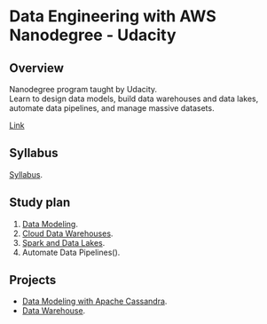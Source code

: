 # Data Engineering with AWS Nanodegree - Udacity

## Overview

Nanodegree program taught by Udacity.  
Learn to design data models, build data warehouses and data lakes, automate data pipelines, and manage massive datasets.

[Link](https://www.udacity.com/course/data-engineer-nanodegree--nd027)

## Syllabus

[Syllabus](./data_engineering_nanodegree_program_syllabus.pdf).

## Study plan

1. [Data Modeling](./1_data_modeling/).
2. [Cloud Data Warehouses](./2_cloud_data_warehouses/).
3. [Spark and Data Lakes](./3_spark_and_data_lakes/).
4. Automate Data Pipelines().


## Projects

* [Data Modeling with Apache Cassandra](./1_data_modeling/project_data_modeling_cassandra/).
* [Data Warehouse](./2_cloud_data_warehouses/project_data_warehouse/).